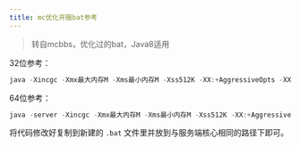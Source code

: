 ```yaml
---
title: mc优化开服bat参考
---
```


> 转自mcbbs，优化过的bat，Java8适用

32位参考：

```powershell
java -Xincgc -Xmx最大内存M -Xms最小内存M -Xss512K -XX:+AggressiveOpts -XX:+UseFastAccessorMethods -XX:ParallelGCThreads=4 -XX:+UseConcMarkSweepGC -XX:CMSFullGCsBeforeCompaction=2 -XX:CMSInitiatingOccupancyFraction=70 -XX:-DisableExplicitGC -XX:TargetSurvivorRatio=90 -jar 服务端核心.jar
```

64位参考：

```powershell
java -server -Xincgc -Xmx最大内存M -Xms最小内存M -Xss512K -XX:+AggressiveOpts -XX:+UseCompressedOops -XX:+UseCMSCompactAtFullCollection -XX:+UseFastAccessorMethods -XX:ParallelGCThreads=4 -XX:+UseConcMarkSweepGC -XX:CMSFullGCsBeforeCompaction=2 -XX:CMSInitiatingOccupancyFraction=70 -XX:-DisableExplicitGC -XX:TargetSurvivorRatio=90 -jar 服务端核心.jar
```

将代码修改好复制到新建的 `.bat` 文件里并放到与服务端核心相同的路径下即可。